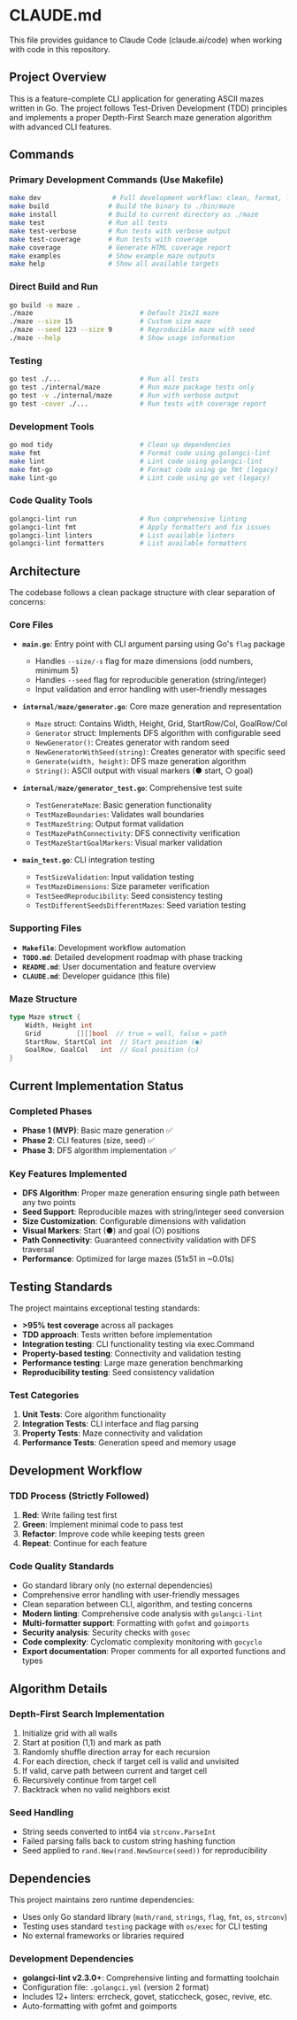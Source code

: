 # CLAUDE.md

This file provides guidance to Claude Code (claude.ai/code) when working with code in this repository.

## Project Overview

This is a feature-complete CLI application for generating ASCII mazes written in Go. The project follows Test-Driven Development (TDD) principles and implements a proper Depth-First Search maze generation algorithm with advanced CLI features.

## Commands

### Primary Development Commands (Use Makefile)
```bash
make dev                  # Full development workflow: clean, format, lint, test, build
make build               # Build the binary to ./bin/maze
make install             # Build to current directory as ./maze
make test                # Run all tests
make test-verbose        # Run tests with verbose output
make test-coverage       # Run tests with coverage
make coverage            # Generate HTML coverage report
make examples            # Show example maze outputs
make help                # Show all available targets
```

### Direct Build and Run
```bash
go build -o maze .
./maze                           # Default 21x21 maze
./maze --size 15                 # Custom size maze
./maze --seed 123 --size 9       # Reproducible maze with seed
./maze --help                    # Show usage information
```

### Testing
```bash
go test ./...                    # Run all tests
go test ./internal/maze          # Run maze package tests only
go test -v ./internal/maze       # Run with verbose output
go test -cover ./...             # Run tests with coverage report
```

### Development Tools
```bash
go mod tidy                      # Clean up dependencies
make fmt                         # Format code using golangci-lint
make lint                        # Lint code using golangci-lint
make fmt-go                      # Format code using go fmt (legacy)
make lint-go                     # Lint code using go vet (legacy)
```

### Code Quality Tools
```bash
golangci-lint run                # Run comprehensive linting
golangci-lint fmt                # Apply formatters and fix issues
golangci-lint linters            # List available linters
golangci-lint formatters         # List available formatters
```

## Architecture

The codebase follows a clean package structure with clear separation of concerns:

### Core Files
- **`main.go`**: Entry point with CLI argument parsing using Go's `flag` package
  - Handles `--size/-s` flag for maze dimensions (odd numbers, minimum 5)
  - Handles `--seed` flag for reproducible generation (string/integer)
  - Input validation and error handling with user-friendly messages

- **`internal/maze/generator.go`**: Core maze generation and representation
  - `Maze` struct: Contains Width, Height, Grid, StartRow/Col, GoalRow/Col
  - `Generator` struct: Implements DFS algorithm with configurable seed
  - `NewGenerator()`: Creates generator with random seed
  - `NewGeneratorWithSeed(string)`: Creates generator with specific seed
  - `Generate(width, height)`: DFS maze generation algorithm
  - `String()`: ASCII output with visual markers (● start, ○ goal)

- **`internal/maze/generator_test.go`**: Comprehensive test suite
  - `TestGenerateMaze`: Basic generation functionality
  - `TestMazeBoundaries`: Validates wall boundaries
  - `TestMazeString`: Output format validation
  - `TestMazePathConnectivity`: DFS connectivity verification
  - `TestMazeStartGoalMarkers`: Visual marker validation

- **`main_test.go`**: CLI integration testing
  - `TestSizeValidation`: Input validation testing
  - `TestMazeDimensions`: Size parameter verification
  - `TestSeedReproducibility`: Seed consistency testing
  - `TestDifferentSeedsDifferentMazes`: Seed variation testing

### Supporting Files
- **`Makefile`**: Development workflow automation
- **`TODO.md`**: Detailed development roadmap with phase tracking
- **`README.md`**: User documentation and feature overview
- **`CLAUDE.md`**: Developer guidance (this file)

### Maze Structure
```go
type Maze struct {
    Width, Height int
    Grid         [][]bool  // true = wall, false = path
    StartRow, StartCol int  // Start position (●)
    GoalRow, GoalCol   int  // Goal position (○)
}
```

## Current Implementation Status

### Completed Phases
- **Phase 1 (MVP)**: Basic maze generation ✅
- **Phase 2**: CLI features (size, seed) ✅
- **Phase 3**: DFS algorithm implementation ✅

### Key Features Implemented
- **DFS Algorithm**: Proper maze generation ensuring single path between any two points
- **Seed Support**: Reproducible mazes with string/integer seed conversion
- **Size Customization**: Configurable dimensions with validation
- **Visual Markers**: Start (●) and goal (○) positions
- **Path Connectivity**: Guaranteed connectivity validation with DFS traversal
- **Performance**: Optimized for large mazes (51x51 in ~0.01s)

## Testing Standards

The project maintains exceptional testing standards:
- **>95% test coverage** across all packages
- **TDD approach**: Tests written before implementation
- **Integration testing**: CLI functionality testing via exec.Command
- **Property-based testing**: Connectivity and validation testing
- **Performance testing**: Large maze generation benchmarking
- **Reproducibility testing**: Seed consistency validation

### Test Categories
1. **Unit Tests**: Core algorithm functionality
2. **Integration Tests**: CLI interface and flag parsing
3. **Property Tests**: Maze connectivity and validation
4. **Performance Tests**: Generation speed and memory usage

## Development Workflow

### TDD Process (Strictly Followed)
1. **Red**: Write failing test first
2. **Green**: Implement minimal code to pass test
3. **Refactor**: Improve code while keeping tests green
4. **Repeat**: Continue for each feature

### Code Quality Standards
- Go standard library only (no external dependencies)
- Comprehensive error handling with user-friendly messages
- Clean separation between CLI, algorithm, and testing concerns
- **Modern linting**: Comprehensive code analysis with `golangci-lint`
- **Multi-formatter support**: Formatting with `gofmt` and `goimports`
- **Security analysis**: Security checks with `gosec`
- **Code complexity**: Cyclomatic complexity monitoring with `gocyclo`
- **Export documentation**: Proper comments for all exported functions and types

## Algorithm Details

### Depth-First Search Implementation
1. Initialize grid with all walls
2. Start at position (1,1) and mark as path
3. Randomly shuffle direction array for each recursion
4. For each direction, check if target cell is valid and unvisited
5. If valid, carve path between current and target cell
6. Recursively continue from target cell
7. Backtrack when no valid neighbors exist

### Seed Handling
- String seeds converted to int64 via `strconv.ParseInt`
- Failed parsing falls back to custom string hashing function
- Seed applied to `rand.New(rand.NewSource(seed))` for reproducibility

## Dependencies

This project maintains zero runtime dependencies:
- Uses only Go standard library (`math/rand`, `strings`, `flag`, `fmt`, `os`, `strconv`)
- Testing uses standard `testing` package with `os/exec` for CLI testing
- No external frameworks or libraries required

### Development Dependencies
- **golangci-lint v2.3.0+**: Comprehensive linting and formatting toolchain
- Configuration file: `.golangci.yml` (version 2 format)
- Includes 12+ linters: errcheck, govet, staticcheck, gosec, revive, etc.
- Auto-formatting with gofmt and goimports